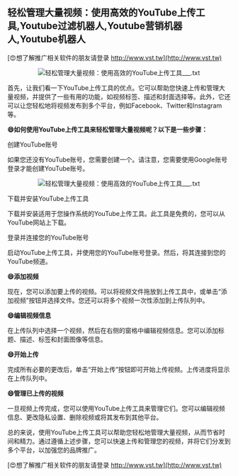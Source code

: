 ## **轻松管理大量视频：使用高效的YouTube上传工具,Youtube过滤机器人,Youtube营销机器人,Youtube机器人**

[😍想了解推广相关软件的朋友请登录 http://www.vst.tw](http://www.vst.tw)

 <center><img src="https://vst.tw/MP4/tuiguang/png/6.png" alt="轻松管理大量视频：使用高效的YouTube上传工具___.txt"></center>

首先，让我们看一下YouTube上传工具的优点。它可以帮助您快速上传和管理大量视频，并提供了一些有用的功能，如视频标签、描述和封面选择等。此外，它还可以让您轻松地将视频发布到多个平台，例如Facebook、Twitter和Instagram等。

**😄如何使用YouTube上传工具来轻松管理大量视频呢？以下是一些步骤：**

创建YouTube账号

如果您还没有YouTube账号，您需要创建一个。请注意，您需要使用Google账号登录才能创建YouTube账号。

 <center><img src="https://vst.tw/MP4/tuiguang/png/7.png" alt="轻松管理大量视频：使用高效的YouTube上传工具___.txt"></center>

下载并安装YouTube上传工具

下载并安装适用于您操作系统的YouTube上传工具。此工具是免费的，您可以从YouTube网站上下载。

登录并连接您的YouTube账号

启动YouTube上传工具，并使用您的YouTube账号登录。然后，将其连接到您的YouTube频道。

**😄添加视频**

现在，您可以添加要上传的视频。可以将视频文件拖放到上传工具中，或单击“添加视频”按钮并选择文件。您还可以将多个视频一次性添加到上传队列中。

**😄编辑视频信息**

在上传队列中选择一个视频，然后在右侧的窗格中编辑视频信息。您可以添加标题、描述、标签和封面图像等信息。

**😄开始上传**

完成所有必要的更改后，单击“开始上传”按钮即可开始上传视频。上传进度将显示在上传队列中。

**😄管理已上传的视频**

一旦视频上传完成，您可以使用YouTube上传工具来管理它们。您可以编辑视频信息、更改隐私设置、删除视频或将其发布到其他平台。

总的来说，使用YouTube上传工具可以帮助您轻松地管理大量视频，从而节省时间和精力。通过遵循上述步骤，您可以快速上传和管理您的视频，并将它们分发到多个平台，以加强您的品牌推广。

[😍想了解推广相关软件的朋友请登录 http://www.vst.tw](http://www.vst.tw)



